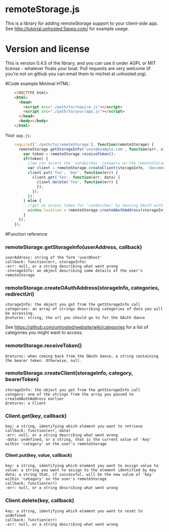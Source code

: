 # remoteStorage.js
This is a library for adding remoteStorage support to your client-side app. See http://tutorial.unhosted.5apps.com/ for example usage.

# Version and license
This is version 0.4.5 of the library, and you can use it under AGPL or MIT license - whatever floats your boat. Pull requests are very welcome (if you're not on github you can email them to michiel at unhosted.org).

#Code example
Minimal HTML:

```html
    <!DOCTYPE html>
    <html>
      <head>
        <script src="./path/to/require.js"></script>
        <script src="./path/to/your/app.js"></script>
      </head>
      <body></body>
    </html>
```

Your `app.js`:

```js
    require(['./path/to/remoteStorage'], function(remoteStorage) {
      remoteStorage.getStorageInfo('user@example.com', function(err, storageInfo) {
        var token = remoteStorage.receiveToken();
        if(token) {
          //we can access the 'sandwiches' category on the remoteStorage of user@example.com:
          var client = remoteStorage.createClient(storageInfo, 'documents', bearerToken);
          client.put('foo', 'bar', function(err) {
            client.get('foo', function(err, data) {
              client.delete('foo', function(err) {
              });
            });
          });
        } else {
          //get an access token for 'sandwiches' by dancing OAuth with the remoteStorage of user@example.com:
          window.location = remoteStorage.createOAuthAddress(storageInfo, ['documents'], window.location.href);
        }
      });
    });
```

#Function reference
### remoteStorage.getStorageInfo(userAddress, callback)

    userAddress: string of the form 'user@host'
    callback: function(err, storageInfo)
    -err: null, or a string describing what went wrong
    -storageInfo: an object describing some details of the user's remoteStorage

### remoteStorage.createOAuthAddress(storageInfo, categories, redirectUri)

    storageInfo: the object you got from the getStorageInfo call
    categories: an array of strings describing categories of data you will be accessing.
    @returns: string, the url you should go to for the OAuth dance
See https://github.com/unhosted/website/wiki/categories for a list of categories you might want to access.

### remoteStorage.receiveToken()

    @returns: when coming back from the OAuth dance, a string containing the bearer token. Otherwise, null.

### remoteStorage.createClient(storageInfo, category, bearerToken)

    storageInfo: the object you got from the getStorageInfo call
    category: one of the strings from the array you passed to createOAuthAddress earlier
    @returns: a Client

### Client.get(key, callback)
    
    key: a string, identifying which element you want to retrieve
    callback: function(err, data)
    -err: null, or a string describing what went wrong
    -data: undefined, or a string, that is the current value of 'key' within 'category' on the user's remoteStorage

#### Client.put(key, value, callback)

    key: a string, identifying which element you want to assign value to
    value: a string you want to assign to the element identified by key
    data: a string that, if successful, will be the new value of 'key' within 'category' on the user's remoteStorage
    callback: function(err)
    -err: null, or a string describing what went wrong

### Client.delete(key, callback)

    key: a string, identifying which element you want to reset to undefined
    callback: function(err)
    -err: null, or a string describing what went wrong
